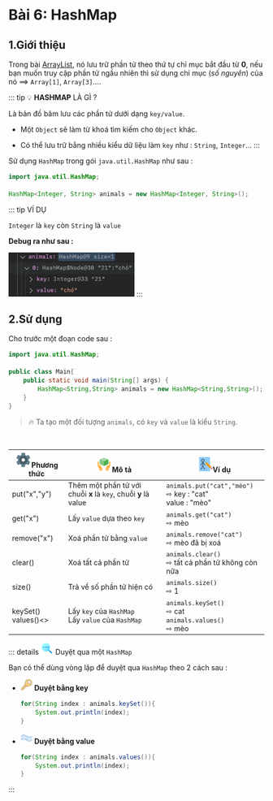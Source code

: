 # Bài 6: HashMap

## 1.Giới thiệu

Trong bài [ArrayList](/language/Java/Advanced/4.md), nó lưu trữ phần tử theo thứ tự chỉ mục bắt đầu từ **0**, nếu bạn muốn truy cập phần tử ngầu nhiên thì sử dụng chỉ mục (*số nguyên*) của nó ==> `Array[1]`, `Array[3]`....

::: tip 💡 <b>HASHMAP</b> LÀ GÌ ?

Là bản đồ băm lưu các phần tử dưới dạng `key/value`.

- Một `Object` sẽ làm từ khoá tìm kiếm cho `Object` khác.

- Có thể lưu trữ bằng nhiều kiểu dữ liệu làm `key` như : `String`, `Integer`...
:::

Sử dụng `HashMap` trong gói `java.util.HashMap` như sau : 

```java
import java.util.HashMap;

HashMap<Integer, String> animals = new HashMap<Integer, String>();
```

::: tip VÍ DỤ

`Integer` là `key` còn `String` là `value`

**Debug ra như sau :**

<img src="https://raw.githubusercontent.com/Zenfection/Image/master/2021/02/10-10-01-35-A%CC%89nh%20chu%CC%A3p%20Ma%CC%80n%20hi%CC%80nh%202021-02-10%20lu%CC%81c%2010.01.28.png">
:::

## 2.Sử dụng

Cho trước một đoạn code sau : 

```java
import java.util.HashMap;

public class Main{
    public static void main(String[] args) {
        HashMap<String,String> animals = new HashMap<String,String>();
    }
}
```

> 🔥 Ta tạo một đối tượng `animals`, có `key` và `value` là kiểu `String`.

<br>

| <img src="https://raw.githubusercontent.com/Zenfection/Image/master/2021/07/30-12-29-55-icons8-settings.png">Phương thức            | <img src="https://raw.githubusercontent.com/Zenfection/Image/master/2021/07/30-12-30-07-icons8-handle_with_care.png">Mô tả                                                           | <img src="https://raw.githubusercontent.com/Zenfection/Image/master/2021/07/30-13-54-19-icons8-drawing_process.png">Ví dụ                                                        |
| ---------------------- | --------------------------------------------------------------- | ------------------------------------------------------------ |
| put("x","y")           | Thêm một phần tử với chuỗi **x** là `key`, chuỗi **y** là value | `animals.put("cat","mèo")`<br>⇨ key : "cat"<br>value : "mèo" |
| get("x")               | Lấy `value` dựa theo `key`                                      | `animals.get("cat")` <br>⇨ mèo                               |
| remove("x")            | Xoá phần tử bằng `value`                                        | `animals.remove("cat")` <br>⇨ mèo đã bị xoá                  |
| clear()                | Xoá tất cả phần tử                                              | `animals.clear()`<br>⇨ tất cả phần tử không còn nữa          |
| size()                 | Trả về số phần tử hiện có                                       | `animals.size()`<br>⇨ 1                                      |
| keySet()<br>values()<> | Lấy `key` của `HashMap`<br>Lấy `value` của `HashMap`            | `animals.keySet()`<br>⇨ cat<br>`animals.values()`<br>⇨ mèo   |

::: details <img src="https://raw.githubusercontent.com/Zenfection/Image/master/2021/07/30-13-35-17-icons8-search_more.png" width="25"> Duyệt qua một <code>HashMap</code>

Bạn có thể dùng vòng lặp để duyệt qua `HashMap` theo 2 cách sau :

- <img src="https://raw.githubusercontent.com/Zenfection/Image/master/2021/07/30-13-56-46-icons8-key.png" width="23"> <b>Duyệt bằng key</b>

  ```java
  for(String index : animals.keySet()){
      System.out.println(index);
  }
  ```

- <img src="https://raw.githubusercontent.com/Zenfection/Image/master/2021/07/30-13-56-47-icons8-approximately_equal.png" width="23"> <b>Duyệt bằng value</b>

  ```java
  for(String index : animals.values()){
      System.out.println(index);
  }
  ```
:::
